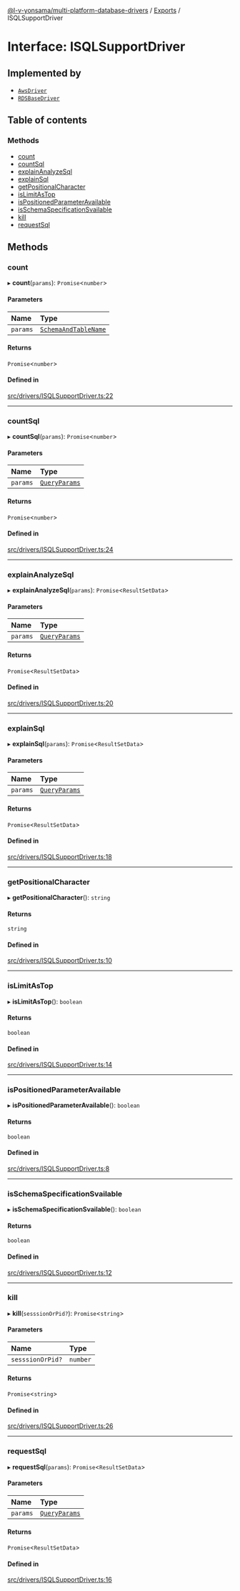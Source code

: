 [@l-v-yonsama/multi-platform-database-drivers](../README.md) / [Exports](../modules.md) / ISQLSupportDriver

# Interface: ISQLSupportDriver

## Implemented by

- [`AwsDriver`](../classes/AwsDriver.md)
- [`RDSBaseDriver`](../classes/RDSBaseDriver.md)

## Table of contents

### Methods

- [count](ISQLSupportDriver.md#count)
- [countSql](ISQLSupportDriver.md#countsql)
- [explainAnalyzeSql](ISQLSupportDriver.md#explainanalyzesql)
- [explainSql](ISQLSupportDriver.md#explainsql)
- [getPositionalCharacter](ISQLSupportDriver.md#getpositionalcharacter)
- [isLimitAsTop](ISQLSupportDriver.md#islimitastop)
- [isPositionedParameterAvailable](ISQLSupportDriver.md#ispositionedparameteravailable)
- [isSchemaSpecificationSvailable](ISQLSupportDriver.md#isschemaspecificationsvailable)
- [kill](ISQLSupportDriver.md#kill)
- [requestSql](ISQLSupportDriver.md#requestsql)

## Methods

### count

▸ **count**(`params`): `Promise`\<`number`\>

#### Parameters

| Name | Type |
| :------ | :------ |
| `params` | [`SchemaAndTableName`](SchemaAndTableName.md) |

#### Returns

`Promise`\<`number`\>

#### Defined in

[src/drivers/ISQLSupportDriver.ts:22](https://github.com/l-v-yonsama/db-drivers/blob/c496f2d46dad4f01baa17daa9b83005c004e64ca/src/drivers/ISQLSupportDriver.ts#L22)

___

### countSql

▸ **countSql**(`params`): `Promise`\<`number`\>

#### Parameters

| Name | Type |
| :------ | :------ |
| `params` | [`QueryParams`](../modules.md#queryparams) |

#### Returns

`Promise`\<`number`\>

#### Defined in

[src/drivers/ISQLSupportDriver.ts:24](https://github.com/l-v-yonsama/db-drivers/blob/c496f2d46dad4f01baa17daa9b83005c004e64ca/src/drivers/ISQLSupportDriver.ts#L24)

___

### explainAnalyzeSql

▸ **explainAnalyzeSql**(`params`): `Promise`\<`ResultSetData`\>

#### Parameters

| Name | Type |
| :------ | :------ |
| `params` | [`QueryParams`](../modules.md#queryparams) |

#### Returns

`Promise`\<`ResultSetData`\>

#### Defined in

[src/drivers/ISQLSupportDriver.ts:20](https://github.com/l-v-yonsama/db-drivers/blob/c496f2d46dad4f01baa17daa9b83005c004e64ca/src/drivers/ISQLSupportDriver.ts#L20)

___

### explainSql

▸ **explainSql**(`params`): `Promise`\<`ResultSetData`\>

#### Parameters

| Name | Type |
| :------ | :------ |
| `params` | [`QueryParams`](../modules.md#queryparams) |

#### Returns

`Promise`\<`ResultSetData`\>

#### Defined in

[src/drivers/ISQLSupportDriver.ts:18](https://github.com/l-v-yonsama/db-drivers/blob/c496f2d46dad4f01baa17daa9b83005c004e64ca/src/drivers/ISQLSupportDriver.ts#L18)

___

### getPositionalCharacter

▸ **getPositionalCharacter**(): `string`

#### Returns

`string`

#### Defined in

[src/drivers/ISQLSupportDriver.ts:10](https://github.com/l-v-yonsama/db-drivers/blob/c496f2d46dad4f01baa17daa9b83005c004e64ca/src/drivers/ISQLSupportDriver.ts#L10)

___

### isLimitAsTop

▸ **isLimitAsTop**(): `boolean`

#### Returns

`boolean`

#### Defined in

[src/drivers/ISQLSupportDriver.ts:14](https://github.com/l-v-yonsama/db-drivers/blob/c496f2d46dad4f01baa17daa9b83005c004e64ca/src/drivers/ISQLSupportDriver.ts#L14)

___

### isPositionedParameterAvailable

▸ **isPositionedParameterAvailable**(): `boolean`

#### Returns

`boolean`

#### Defined in

[src/drivers/ISQLSupportDriver.ts:8](https://github.com/l-v-yonsama/db-drivers/blob/c496f2d46dad4f01baa17daa9b83005c004e64ca/src/drivers/ISQLSupportDriver.ts#L8)

___

### isSchemaSpecificationSvailable

▸ **isSchemaSpecificationSvailable**(): `boolean`

#### Returns

`boolean`

#### Defined in

[src/drivers/ISQLSupportDriver.ts:12](https://github.com/l-v-yonsama/db-drivers/blob/c496f2d46dad4f01baa17daa9b83005c004e64ca/src/drivers/ISQLSupportDriver.ts#L12)

___

### kill

▸ **kill**(`sesssionOrPid?`): `Promise`\<`string`\>

#### Parameters

| Name | Type |
| :------ | :------ |
| `sesssionOrPid?` | `number` |

#### Returns

`Promise`\<`string`\>

#### Defined in

[src/drivers/ISQLSupportDriver.ts:26](https://github.com/l-v-yonsama/db-drivers/blob/c496f2d46dad4f01baa17daa9b83005c004e64ca/src/drivers/ISQLSupportDriver.ts#L26)

___

### requestSql

▸ **requestSql**(`params`): `Promise`\<`ResultSetData`\>

#### Parameters

| Name | Type |
| :------ | :------ |
| `params` | [`QueryParams`](../modules.md#queryparams) |

#### Returns

`Promise`\<`ResultSetData`\>

#### Defined in

[src/drivers/ISQLSupportDriver.ts:16](https://github.com/l-v-yonsama/db-drivers/blob/c496f2d46dad4f01baa17daa9b83005c004e64ca/src/drivers/ISQLSupportDriver.ts#L16)
